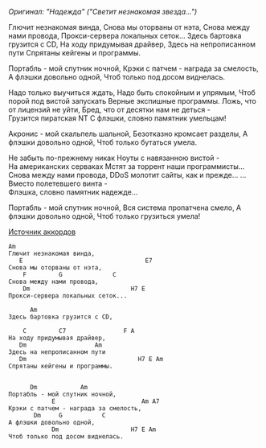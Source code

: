*Оригинал: "Надежда" ("Светит незнакомая звезда...")*


Глючит незнакомая винда,
Снова мы оторваны от нэта, 
Снова между нами провода, 
Прокси-сервера локальных сеток... 
Здесь бартовка грузится с CD, 
На ходу придумывая драйвер, 
Здесь на непрописанном пути 
Спрятаны кейгены и программы. 

Портабль - мой спутник ночной, 
Крэки с патчем - награда за смелость, 
А флэшки довольно одной, 
Чтоб только под досом виднeлась.

Надо только выучиться ждать, 
Надо быть спокойным и упрямым, 
Чтоб порой под вистой запускать 
Верные экспишные программы. 
Ложь, что от лицензий не уйти, 
Бред, что от десятки нам не деться -  
Грузится пиратская NT 
С флэшки, словно памятник умельцам! 

Акронис - мой скальпель шальной, 
Безотказно кромсает разделы, 
А флэшки довольно одной, 
Чтоб только бутаться умела.

Не забыть по-прежнему никак 
Ноуты с навязанною вистой -  
На американских серваках 
Мстят за торрент наши программисты... 
Снова между нами провода, 
DDoS молотит сайты, как и прежде... 
... Вместо полетевшего винта -  
Флэшка, словно памятник надежде... 

Портабль - мой спутник ночной, 
Вся система пропатчена смело, 
А флэшки довольно одной, 
Чтоб только грузиться умела!


[Источник аккордов](http://www.mirddin.com/16-vernutsya-k-alise.html)

```
Am
Глючит незнакомая винда,
   E                                  E7
Снова мы оторваны от нэта,
    F         G              C
Снова между нами провода,
    Dm                            Н7 E
Прокси-сервера локальных сеток...
 
      Am
Здесь бартовка грузится с CD,

    C         C7                F A
На ходу придумывая драйвер,
   Dm                   Am
Здесь на непрописанном пути 
   Dm                               Н7 E Am
Спрятаны кейгены и программы.


      Dm            Am
Портабль - мой спутник ночной, 
            E                        Am A7
Крэки с патчем - награда за смелость, 
       Dm     G           C
А флэшки довольно одной,
            Dm                    Н7 E Am
Чтоб только под досом виднeлась.

```

